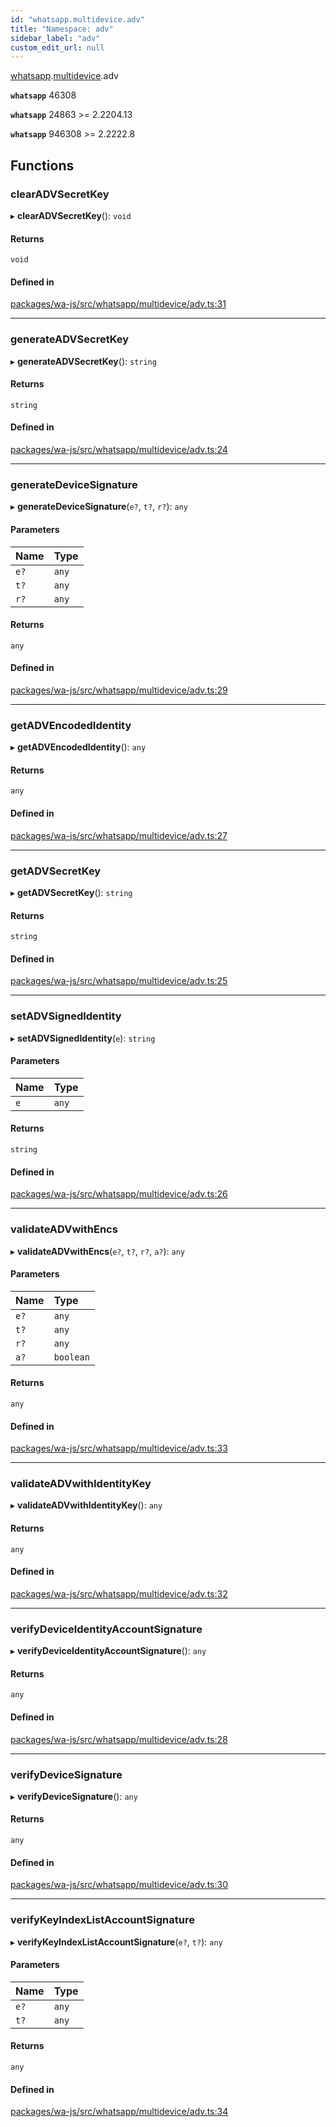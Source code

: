 ```yaml
---
id: "whatsapp.multidevice.adv"
title: "Namespace: adv"
sidebar_label: "adv"
custom_edit_url: null
---
```


[whatsapp](whatsapp.md).[multidevice](whatsapp.multidevice.md).adv

**`whatsapp`** 46308

**`whatsapp`** 24863 >= 2.2204.13

**`whatsapp`** 946308 >= 2.2222.8

## Functions

### clearADVSecretKey

▸ **clearADVSecretKey**(): `void`

#### Returns

`void`

#### Defined in

[packages/wa-js/src/whatsapp/multidevice/adv.ts:31](https://github.com/wppconnect-team/wa-js/blob/main/src/whatsapp/multidevice/adv.ts#L31)

___

### generateADVSecretKey

▸ **generateADVSecretKey**(): `string`

#### Returns

`string`

#### Defined in

[packages/wa-js/src/whatsapp/multidevice/adv.ts:24](https://github.com/wppconnect-team/wa-js/blob/main/src/whatsapp/multidevice/adv.ts#L24)

___

### generateDeviceSignature

▸ **generateDeviceSignature**(`e?`, `t?`, `r?`): `any`

#### Parameters

| Name | Type |
| :------ | :------ |
| `e?` | `any` |
| `t?` | `any` |
| `r?` | `any` |

#### Returns

`any`

#### Defined in

[packages/wa-js/src/whatsapp/multidevice/adv.ts:29](https://github.com/wppconnect-team/wa-js/blob/main/src/whatsapp/multidevice/adv.ts#L29)

___

### getADVEncodedIdentity

▸ **getADVEncodedIdentity**(): `any`

#### Returns

`any`

#### Defined in

[packages/wa-js/src/whatsapp/multidevice/adv.ts:27](https://github.com/wppconnect-team/wa-js/blob/main/src/whatsapp/multidevice/adv.ts#L27)

___

### getADVSecretKey

▸ **getADVSecretKey**(): `string`

#### Returns

`string`

#### Defined in

[packages/wa-js/src/whatsapp/multidevice/adv.ts:25](https://github.com/wppconnect-team/wa-js/blob/main/src/whatsapp/multidevice/adv.ts#L25)

___

### setADVSignedIdentity

▸ **setADVSignedIdentity**(`e`): `string`

#### Parameters

| Name | Type |
| :------ | :------ |
| `e` | `any` |

#### Returns

`string`

#### Defined in

[packages/wa-js/src/whatsapp/multidevice/adv.ts:26](https://github.com/wppconnect-team/wa-js/blob/main/src/whatsapp/multidevice/adv.ts#L26)

___

### validateADVwithEncs

▸ **validateADVwithEncs**(`e?`, `t?`, `r?`, `a?`): `any`

#### Parameters

| Name | Type |
| :------ | :------ |
| `e?` | `any` |
| `t?` | `any` |
| `r?` | `any` |
| `a?` | `boolean` |

#### Returns

`any`

#### Defined in

[packages/wa-js/src/whatsapp/multidevice/adv.ts:33](https://github.com/wppconnect-team/wa-js/blob/main/src/whatsapp/multidevice/adv.ts#L33)

___

### validateADVwithIdentityKey

▸ **validateADVwithIdentityKey**(): `any`

#### Returns

`any`

#### Defined in

[packages/wa-js/src/whatsapp/multidevice/adv.ts:32](https://github.com/wppconnect-team/wa-js/blob/main/src/whatsapp/multidevice/adv.ts#L32)

___

### verifyDeviceIdentityAccountSignature

▸ **verifyDeviceIdentityAccountSignature**(): `any`

#### Returns

`any`

#### Defined in

[packages/wa-js/src/whatsapp/multidevice/adv.ts:28](https://github.com/wppconnect-team/wa-js/blob/main/src/whatsapp/multidevice/adv.ts#L28)

___

### verifyDeviceSignature

▸ **verifyDeviceSignature**(): `any`

#### Returns

`any`

#### Defined in

[packages/wa-js/src/whatsapp/multidevice/adv.ts:30](https://github.com/wppconnect-team/wa-js/blob/main/src/whatsapp/multidevice/adv.ts#L30)

___

### verifyKeyIndexListAccountSignature

▸ **verifyKeyIndexListAccountSignature**(`e?`, `t?`): `any`

#### Parameters

| Name | Type |
| :------ | :------ |
| `e?` | `any` |
| `t?` | `any` |

#### Returns

`any`

#### Defined in

[packages/wa-js/src/whatsapp/multidevice/adv.ts:34](https://github.com/wppconnect-team/wa-js/blob/main/src/whatsapp/multidevice/adv.ts#L34)
